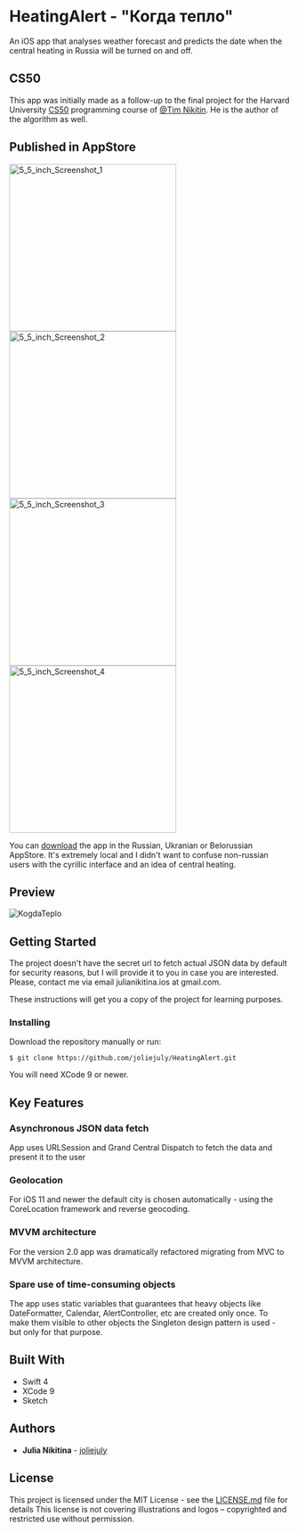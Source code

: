 # HeatingAlert - "Когда тепло"

An iOS app that analyses weather forecast and predicts the date when the central heating in Russia will be turned on and off. 

## CS50

This app was initially made as a follow-up to the final project for the Harvard University [CS50](https://cs50.harvard.edu) programming course of [@Tim Nikitin](https://timnikitin.com). He is the author of the algorithm as well. 

## Published in AppStore

<a href="https://ibb.co/drB0VJ"><img src="https://preview.ibb.co/eG4b4d/5_5_inch_Screenshot_1.png" alt="5_5_inch_Screenshot_1" border="0" width="300"></a>
<a href="https://ibb.co/nip9Pd"><img src="https://preview.ibb.co/gB2kxy/5_5_inch_Screenshot_2.png" alt="5_5_inch_Screenshot_2" border="0" width="300"></a>
<a href="https://ibb.co/emy3jd"><img src="https://preview.ibb.co/j2KXcy/5_5_inch_Screenshot_3.png" alt="5_5_inch_Screenshot_3" border="0" width="300"></a>
<a href="https://ibb.co/m0bZqJ"><img src="https://preview.ibb.co/nPU9Pd/5_5_inch_Screenshot_4.png" alt="5_5_inch_Screenshot_4" border="0" width="300"></a>

You can [download](https://itunes.apple.com/ru/app/%D0%BA%D0%BE%D0%B3%D0%B4%D0%B0-%D1%82%D0%B5%D0%BF%D0%BB%D0%BE/id1361989136?mt=8) the app in the Russian, Ukranian or Belorussian AppStore. It's extremely local and I didn't want to confuse non-russian users with the cyrillic interface and an idea of central heating. 

## Preview

![KogdaTeplo](https://media.giphy.com/media/3IGhY4yemhHuDRD1Un/giphy.gif)

## Getting Started

The project doesn't have the secret url to fetch actual JSON data by default for security reasons, but I will provide it to you in case you are interested. Please, contact me via email julianikitina.ios at gmail.com.  

These instructions will get you a copy of the project for learning purposes. 

### Installing

Download the repository manually or run:

```
$ git clone https://github.com/joliejuly/HeatingAlert.git
```
You will need XCode 9 or newer. 

## Key Features

### Asynchronous JSON data fetch

App uses URLSession and Grand Central Dispatch to fetch the data and present it to the user

### Geolocation

For iOS 11 and newer the default city is chosen automatically - using the CoreLocation framework and reverse geocoding.

### MVVM architecture

For the version 2.0 app was dramatically refactored migrating from MVC to MVVM architecture. 

### Spare use of time-consuming objects

The app uses static variables that guarantees that heavy objects like DateFormatter, Calendar, AlertController, etc are created only once. To make them visible to other objects the Singleton design pattern is used - but only for that purpose. 

## Built With

* Swift 4
* XCode 9
* Sketch

## Authors

* **Julia Nikitina** - [joliejuly](https://github.com/joliejuly)

## License

This project is licensed under the MIT License - see the [LICENSE.md](/LICENSE.md) file for details
This license is not covering illustrations and logos – copyrighted and restricted use without permission.
